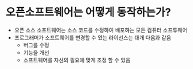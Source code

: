 # 오픈소프트웨어는 어떻게 동작하는가?

- 오픈 소스 소프트웨어는 소스 코드를 수정하여 배포하는 모든 컴퓨터 소프투웨어
- 프로그래머가 소프트웨어를 변경할 수 있는 라이선스는 대개 다음과 같음
  - 버그를 수정
  - 기능을 개선 
  - 소프트웨어를 자신의 필요에 맞게 조정 할 수 있음
